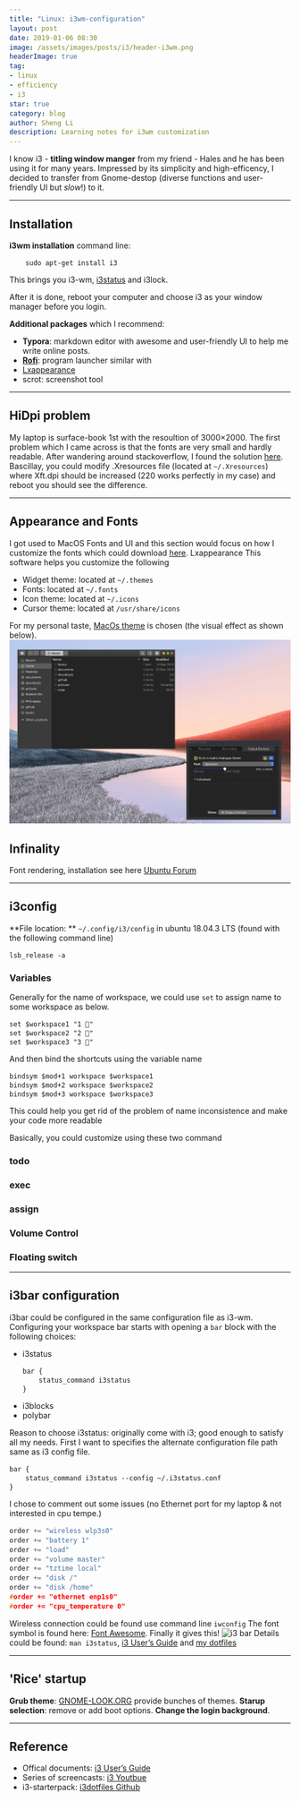 ```yaml
---
title: "Linux: i3wm-configuration"
layout: post
date: 2019-01-06 08:30
image: /assets/images/posts/i3/header-i3wm.png
headerImage: true
tag:
- linux
- efficiency
- i3
star: true
category: blog
author: Sheng Li
description: Learning notes for i3wm customization
---
```


I know i3 - **titling window manger** from my friend - Hales and he has been using it for many years.  Impressed by its simplicity and high-efficency, I decided to transfer from Gnome-destop (diverse functions and user-friendly UI but *slow*!) to  it.

---
## Installation
**i3wm installation** command line:<br>
```console
	sudo apt-get install i3
```

This brings you i3-wm, [i3status](#i3status) and i3lock.

After it is done, reboot your computer and choose i3 as your window manager before you login.

**Additional packages** which I recommend:

- **Typora**: markdown editor with awesome and user-friendly  UI to help me write online posts.
- [**Rofi**](#Rofi): program launcher similar with
- [Lxappearance](#Lxappearance)
-  scrot: screenshot tool

---
## HiDpi problem
My laptop is surface-book 1st with the resoultion of 3000$\times$2000. The first problem which I came across is that the fonts are very small and hardly readable. After wandering around stackoverflow, I found the solution [here](https://unix.stackexchange.com/questions/267885/how-do-i-scale-i3-window-manager-for-my-hidpi-display). Bascillay, you could modify .Xresources file (located at `~/.Xresources`) where Xft.dpi should be increased (220 works perfectly in my case) and reboot you should see the difference. 

---
## Appearance and Fonts

I got used to  MacOS Fonts and UI and this section would focus on how I customize the fonts which could download [here](https://github.com/EeToSe/i3dotfiles/tree/master/Mac%20fonts). 
<a name = "Lxappearance"></a>Lxappearance
This software helps you customize the following

* Widget theme: located at `~/.themes`
* Fonts: located at `~/.fonts` 
* Icon theme: located at `~/.icons`
* Cursor theme: located at `/usr/share/icons`

For my personal taste, [MacOs theme](https://www.gnome-look.org/p/1275087/) is chosen (the visual effect as shown below).
![MacOS style](../assets/images/posts/i3/lxappearance.png)

## Infinality

Font rendering, installation see here [Ubuntu Forum](https://ubuntuforums.org/showthread.php?t=2385152)

---

## <a name = "i3status"></a>i3config

**File location: ** ```~/.config/i3/config``` in ubuntu 18.04.3 LTS (found with the following command line) <br>
```console
lsb_release -a
```
### Variables
Generally for the name of workspace, we could use ```set``` to assign name to some workspace as below.
```console
set $workspace1 "1 "
set $workspace2 "2 "
set $workspace3 "3 "
```
And then bind the shortcuts using the variable name
```console
bindsym $mod+1 workspace $workspace1
bindsym $mod+2 workspace $workspace2
bindsym $mod+3 workspace $workspace3
```
This could help you get rid of the problem of name inconsistence and make your code more readable

Basically, you could customize using these two command 
### todo
### exec 
### assign
### Volume Control
### Floating switch
---
## i3bar configuration 
i3bar could be configured in the same configuration file as i3-wm. Configuring your workspace bar starts with opening a `bar` block with the following choices:  
* i3status
  ```console
  bar {
      status_command i3status
  }
  ```
* i3blocks
* polybar

Reason to choose i3status: originally come with i3; good enough to satisfy all my needs.
First I want to specifies the alternate configuration file path same as i3 config file.
```console
bar {
    status_command i3status --config ~/.i3status.conf
}
```
I chose to comment out some issues (no Ethernet port for my laptop & not interested in cpu tempe.)
```c
order += "wireless wlp3s0"
order += "battery 1"
order += "load"
order += "volume master"
order += "tztime local"
order += "disk /"
order += "disk /home"
#order += "ethernet enp1s0"
#order += "cpu_temperature 0"
```
Wireless connection could be found use command line ```iwconfig```
The font symbol is found here: [Font Awesome](https://fontawesome.com/v4.7.0/cheatsheet/). Finally it gives this!
![i3 bar](/home/sheng/github/indigo/assets/images/posts/i3/i3status.png)
Details could be found: ```man i3status```, [i3 User’s Guide](https://i3wm.org/docs/userguide.html) and [my dotfiles](https://github.com/EeToSe/i3dotfiles)

---
## 'Rice' startup
**Grub theme**:  [GNOME-LOOK.ORG](https://www.gnome-look.org/browse/cat/109/order/latest/) provide bunches of themes.
**Starup selection**: remove or add boot options.
**Change the login background**. 

---
## Reference
* Offical documents: [i3 User’s Guide](https://i3wm.org/docs/userguide.html)
* Series of screencasts: [i3 Youtbue](https://www.youtube.com/playlist?list=PL5ze0DjYv5DbCv9vNEzFmP6sU7ZmkGzcf)
* i3-starterpack: [i3dotfiles Github](https://github.com/addy-dclxvi/i3-starterpack) 